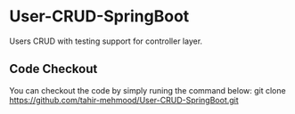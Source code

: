 # User-CRUD-SpringBoot
Users CRUD with testing support for controller layer.

## Code Checkout
You can checkout the code by simply runing the command below:
git clone https://github.com/tahir-mehmood/User-CRUD-SpringBoot.git


